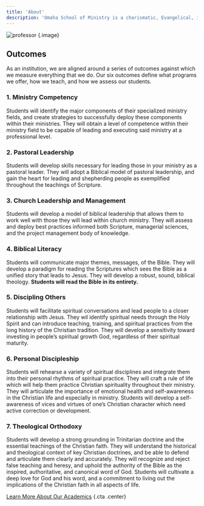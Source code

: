 ```yaml
---
title: 'About'
description: 'Omaha School of Ministry is a charismatic, Evangelical, interdenominational post-secondary institution based in the Omaha Metro Area. We exist to produce and equip well-trained, highly-qualified ministers to expand the Kingdom of God.'
---
```


![professor](https://images.unsplash.com/photo-1580894732444-8ecded7900cd?ixlib=rb-4.0.3&ixid=MnwxMjA3fDB8MHxwaG90by1wYWdlfHx8fGVufDB8fHx8&auto=format&fit=crop&w=2370&q=80)
{.image}

## Outcomes

As an institution, we are aligned around a series of outcomes against which we measure everything that we do. Our six outcomes define what programs we offer, how we teach, and how we assess our students.

### 1. Ministry Competency

Students will identify the major components of their specialized ministry fields, and create strategies to successfully deploy these components within their ministries. They will obtain a level of competence within their ministry field to be capable of leading and executing said ministry at a professional level.

### 2. Pastoral Leadership

Students will develop skills necessary for leading those in your ministry as a pastoral leader. They will adopt a Biblical model of pastoral leadership, and gain the heart for leading and shepherding people as exemplified throughout the teachings of Scripture.

### 3. Church Leadership and Management

Students will develop a model of biblical leadership that allows them to work well with those they will lead within church ministry. They will assess and deploy best practices informed both Scripture, managerial sciences, and the project management body of knowledge.

### 4. Biblical Literacy

Students will communicate major themes, messages, of the Bible. They will develop a paradigm for reading the Scriptures which sees the Bible as a unified story that leads to Jesus. They will develop a robust, sound, biblical theology. **Students will read the Bible in its entirety.**

### 5. Discipling Others

Students will facilitate spiritual conversations and lead people to a closer relationship with Jesus. They wil identify spiritual needs through the Holy Spirit and can introduce teaching, training, and spiritual practices from the long history of the Christian tradition. They will develop a sensitivity toward investing in people’s spiritual growth God, regardless of their spiritual maturity.

### 6. Personal Discipleship

Students will rehearse a variety of spiritual disciplines and integrate them into their personal rhythms of spiritual practice. They will craft a rule of life which will help them practice Christian spirituality throughout their ministry. They will articulate the importance of emotional health and self-awareness in the Christian life and especially in ministry. Students will develop a self-awareness of vices and virtues of one’s Christian character which need active correction or development.

### 7. Theological Orthodoxy

Students will develop a strong grounding in Trinitarian doctrine and the essential teachings of the Christian faith. They will understand the historical and theological context of key Christian doctrines, and be able to defend and articulate them clearly and accurately. They will recognize and reject false teaching and heresy, and uphold the authority of the Bible as the inspired, authoritative, and canonical word of God. Students will cultivate a deep love for God and his word, and a commitment to living out the implications of the Christian faith in all aspects of life.

[Learn More About Our Academics](/academics)
{.cta .center}
